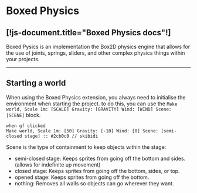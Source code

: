 # Boxed Physics
[!js-document.title="Boxed Physics docs"!]
---

Boxed Pysics is an implementation the Box2D physics engine that allows for the use of joints, springs, sliders, and other complex physics things within your projects.

<!-- > This documentation is new, and I may have over looked something.
> Report any issues issues [here](/reportissue).  -->

---

## Starting a world
When using the Boxed Physics extension, you always need to initialise the environment when starting the project. to do this, you can use the `Make world, Scale 1m: [SCALE] Gravity: [GRAVITY] Wind: [WIND] Scene: [SCENE]` block.

```scratch3
when gf clicked
Make world, Scale 1m: [50] Gravity: [-10] Wind: [0] Scene: [semi-closed stage] :: #2cb0c0 // skibidi
```

Scene is the type of containment to keep objects within the stage:
- semi-closed stage: Keeps sprites from going off the bottom and sides. (allows for indefinite up movement)
- closed stage: Keeps sprites from going off the bottom, sides, or top.
- opened stage: Keeps sprites from going off the bottom.
- nothing: Removes all walls so objects can go wherever they want.
